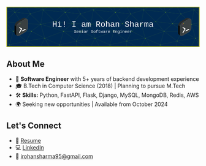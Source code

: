 ![Header](./header.png)

## About Me

- 🚀 **Software Engineer** with 5+ years of backend development experience
- 🎓 B.Tech in Computer Science (2018) | Planning to pursue M.Tech
- 🛠️ **Skills:** Python, FastAPI, Flask, Django, MySQL, MongoDB, Redis, AWS
- 🌍 Seeking new opportunities | Available from October 2024

## Let's Connect

- 📄 [Resume](https://github.com/grep-rohan/grep-rohan/blob/main/resume.pdf)
- 💻 [LinkedIn](https://linkedin.com/in/rohansharma95)  
- 📧 irohansharma95@gmail.com
